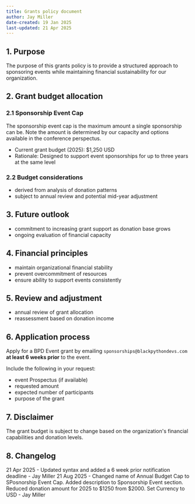 ```yaml
---
title: Grants policy document
author: Jay Miller
date-created: 19 Jan 2025
last-updated: 21 Apr 2025
---
```


## 1. Purpose
The purpose of this grants policy is to provide a structured approach to sponsoring events while maintaining financial sustainability for our organization.

## 2. Grant budget allocation

### 2.1 Sponsorship Event Cap

The sponsorship event cap is the maximum amount a single sponsorship can be. Note the amount is determined by our capacity and options available in the conference perspectus.

- Current grant budget (2025): $1,250 USD
- Rationale: Designed to support event sponsorships for up to three years at the same level

### 2.2 Budget considerations

- derived from analysis of donation patterns
- subject to annual review and potential mid-year adjustment

## 3. Future outlook

- commitment to increasing grant support as donation base grows
- ongoing evaluation of financial capacity

## 4. Financial principles

- maintain organizational financial stability
- prevent overcommitment of resources
- ensure ability to support events consistently

## 5. Review and adjustment

- annual review of grant allocation
- reassessment based on donation income

## 6. Application process

Apply for a BPD Event grant by emailing `sponsorships@blackpythondevs.com` **at least 6 weeks prior** to the event.
  
Include the following in your request:

- event Prospectus (if available)
- requested amount
- expected number of participants
- purpose of the grant

## 7. Disclaimer

The grant budget is subject to change based on the organization's financial capabilities and donation levels.

## 8. Changelog

21 Apr 2025 - Updated syntax and added a 6 week prior notification deadline - Jay Miller
21 Aug 2025 - Changed name of Annual Budget Cap to SPosnorship Event Cap. Added description to Sponsorship Event section. Reduced donation amount for 2025 to $1250 from $2000. Set Currency to USD - Jay Miller
